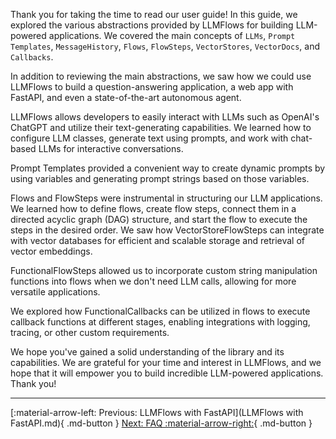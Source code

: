 Thank you for taking the time to read our user guide! In this guide, we explored the 
various abstractions provided by LLMFlows for building LLM-powered applications. We 
covered the main concepts of `LLMs`, `Prompt Templates`, `MessageHistory`, `Flows`, 
`FlowSteps`, `VectorStores`, `VectorDocs`, and `Callbacks`. 

In addition to reviewing the main abstractions, we saw how we could use LLMFlows to 
build a question-answering application, a web app with FastAPI, and even a 
state-of-the-art autonomous agent.

LLMFlows allows developers to easily interact with LLMs such as OpenAI's ChatGPT and 
utilize their text-generating capabilities. We learned how to configure LLM classes, 
generate text using prompts, and work with chat-based LLMs for interactive 
conversations.

Prompt Templates provided a convenient way to create dynamic prompts by using variables 
and generating prompt strings based on those variables.

Flows and FlowSteps were instrumental in structuring our LLM applications. We learned 
how to define flows, create flow steps, connect them in a directed acyclic graph (DAG) 
structure, and start the flow to execute the steps in the desired order. We saw how 
VectorStoreFlowSteps can integrate with vector databases for efficient and scalable 
storage and retrieval of vector embeddings.

FunctionalFlowSteps allowed us to incorporate custom string manipulation functions into 
flows when we don't need LLM calls, allowing for more versatile applications.

We explored how FunctionalCallbacks can be utilized in flows to execute callback 
functions at different stages, enabling integrations with logging, tracing, or other 
custom requirements.

We hope you've gained a solid understanding of the library and its capabilities. We are 
grateful for your time and interest in LLMFlows, and we hope that it will empower you 
to build incredible LLM-powered applications. Thank you!

***
[:material-arrow-left: Previous: LLMFlows with FastAPI](LLMFlows with FastAPI.md){ .md-button }
[Next: FAQ :material-arrow-right:](FAQ.md){ .md-button }